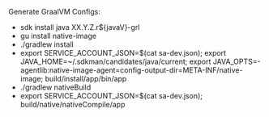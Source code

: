 Generate GraalVM Configs:

- sdk install java XX.Y.Z.r${javaV}-grl
- gu install native-image
- ./gradlew install
- export SERVICE_ACCOUNT_JSON=$(cat sa-dev.json); export
  JAVA_HOME=~/.sdkman/candidates/java/current; export JAVA_OPTS=-agentlib:native-image-agent=config-output-dir=META-INF/native-image; build/install/app/bin/app
- ./gradlew nativeBuild
- export SERVICE_ACCOUNT_JSON=$(cat sa-dev.json); build/native/nativeCompile/app
